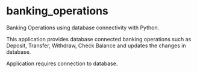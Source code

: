 # banking_operations
Banking Operations using database connectivity with Python.

This application provides database connected banking operations such as Deposit, Transfer, Withdraw, Check Balance and updates the changes in database.

Application requires connection to database.
